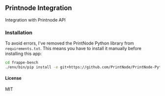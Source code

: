 ## Printnode Integration

Integration with Printnode API

### Installation

To avoid errors, I've removed the PrintNode Python library from `requirements.txt`. This means you have to install it manually before installing this app:

```bash
cd frappe-bench
./env/bin/pip install -e git+https://github.com/PrintNode/PrintNode-Python.git#egg=printnodeapi
```

#### License

MIT
